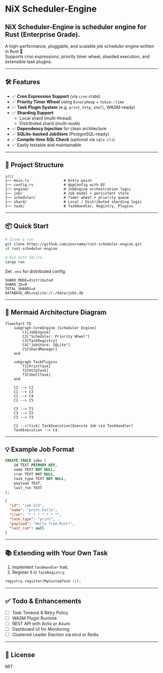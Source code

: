 # NiX Scheduler-Engine
## NiX Scheduler-Engine is scheduler engine for Rust (Enterprise Grade).

A high-performance, pluggable, and scalable job scheduler engine written in Rust 🚀  
Supports cron expressions, priority timer wheel, sharded execution, and extensible task plugins.

---

## 🛠 Features

- ✅ **Cron Expression Support** (via `cron` crate)
- ✅ **Priority Timer Wheel** using `BinaryHeap` + `tokio::time`
- ✅ **Task Plugin System** (e.g. `print`, `http`, `shell`, WASM-ready)
- ✅ **Sharding Support**
    - Local shard (multi-thread)
    - Distributed shard (multi-node)
- ✅ **Dependency Injection** for clean architecture
- ✅ **SQLite-backed JobStore** (PostgreSQL-ready)
- ✅ **Compile-time SQL Check** (optional via `sqlx-cli`)
- ✅ Easily testable and maintainable

---

## 🧱 Project Structure

```text
src/
├── main.rs                # Entry point
├── config.rs              # AppConfig with DI
├── engine/                # JobEngine orchestration logic
├── job/                   # Job model + persistent store
├── scheduler/             # Timer wheel + priority queue
├── shard/                 # Local / Distributed sharding logic
├── task/                  # TaskHandler, Registry, Plugins
```

---

## 📦 Quick Start

```bash
# Clone & run
git clone https://github.com/yourname/rust-scheduler-engine.git
cd rust-scheduler-engine

# Run with SQLite
cargo run
```

Set `.env` for distributed config:

```env
SHARD_MODE=distributed
SHARD_ID=0
TOTAL_SHARDS=4
DATABASE_URL=sqlite://./data/jobs.db
```

---

## 📌 Mermaid Architecture Diagram

```mermaid
flowchart TD
    subgraph CoreEngine [Scheduler Engine]
        C1[JobEngine]
        C2["Scheduler: Priority Wheel"]
        C3[TaskRegistry]
        C4["JobStore: SQLite"]
        C5[ShardManager]
    end

    subgraph TaskPlugins
        T1[PrintTask]
        T2[HttpTask]
        T3[ShellTask]
    end

    C1 --> C2
    C1 --> C3
    C1 --> C4
    C1 --> C5

    C3 --> T1
    C3 --> T2
    C3 --> T3

    C2 -->|tick| TaskExecution[Execute Job via TaskHandler]
    TaskExecution --> C4
```

---

## 💡 Example Job Format

```sql
CREATE TABLE jobs (
    id TEXT PRIMARY KEY,
    name TEXT NOT NULL,
    cron TEXT NOT NULL,
    task_type TEXT NOT NULL,
    payload TEXT,
    last_run TEXT
);
```

```json
{
  "id": "job-123",
  "name": "print-hello",
  "cron": "* * * * * * *",
  "task_type": "print",
  "payload": "Hello from Rust!",
  "last_run": null
}
```

---

## 📚 Extending with Your Own Task

1. Implement `TaskHandler` trait.
2. Register it in `TaskRegistry`.

```rust
registry.register(MyCustomTask {});
```

---

## ✅ Todo & Enhancements

- [ ] Task Timeout & Retry Policy
- [ ] WASM Plugin Runtime
- [ ] REST API with Actix or Axum
- [ ] Dashboard UI for Monitoring
- [ ] Clustered Leader Election via etcd or Redis

---

## 📜 License

MIT
